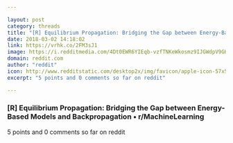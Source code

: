 ```yaml
---

layout: post
category: threads
title: "[R] Equilibrium Propagation: Bridging the Gap between Energy-Based Models and Backpropagation"
date: 2018-03-02 14:18:02
link: https://vrhk.co/2FM3sJ1
image: https://i.redditmedia.com/4Dt0EWR6YIEqb-vzfTNKeWkosmz9IJGWdpV9GHWlwD4.jpg?w=320&s=6e7811e723c42c7be4a295fe17f17347
domain: reddit.com
author: "reddit"
icon: http://www.redditstatic.com/desktop2x/img/favicon/apple-icon-57x57.png
excerpt: "5 points and 0 comments so far on reddit"

---
```


### [R] Equilibrium Propagation: Bridging the Gap between Energy-Based Models and Backpropagation • r/MachineLearning

5 points and 0 comments so far on reddit